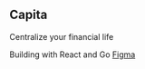 ## Capita
Centralize your financial life

Building with React and Go
[Figma](https://www.figma.com/file/oLaaDSVLc1Dhg4BYwzf6C3/Capita?node-id=0%3A1)
